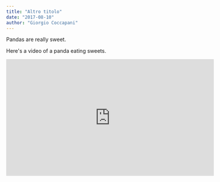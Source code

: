 ```yaml
---
title: "Altro titolo"
date: "2017-08-10"
author: "Giorgio Coccapani"
---
```


Pandas are really sweet.

Here's a video of a panda eating sweets.

<iframe width="560" height="315" src="https://www.youtube.com/embed/4n0xNbfJLR8" frameborder="0" allowfullscreen></iframe>